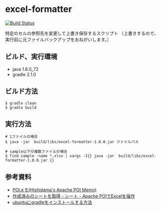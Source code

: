# excel-formatter

[![Build Status](https://travis-ci.org/malmrashede/excel-formatter.svg?branch=master)](https://travis-ci.org/malmrashede/excel-formatter)

特定のセルの参照先を変更して上書き保存するスクリプト
（上書きするので、実行前に元ファイルバックアップをおねがいします。）

## ビルド、実行環境
- java 1.8.0_72
- gradle 2.1.0

## ビルド方法

```
$ gradle clean
$ gradle build
```

## 実行方法

```
# 1ファイルの場合
$ java -jar  build/libs/excel-formatter-1.0.0.jar ファイルパス

# sample以下の複数ファイルの場合
$ find sample -name *.xlsx | xargs -I{} java -jar  build/libs/excel-formatter-1.0.0.jar {}
```

## 参考資料

- [POIメモ(Hishidama's Apache POI Memo)](http://www.ne.jp/asahi/hishidama/home/tech/apache/poi/)
- [作成済みのシートを取得 - シート - Apache POIでExcelを操作](http://www.javadrive.jp/poi/sheet/index2.html)
- [ubuntuにgradleをインストールする方法](http://qiita.com/htano/items/31b042a264c3f2983b12)
